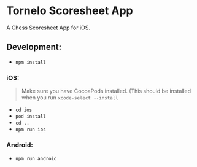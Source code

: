 # Tornelo Scoresheet App

A Chess Scoresheet App for iOS.

## Development:

- `npm install`

### iOS:

> Make sure you have CocoaPods installed. (This should be installed when you run `xcode-select --install`

- `cd ios`
- `pod install`
- `cd ..`
- `npm run ios`

### Android:

- `npm run android`
